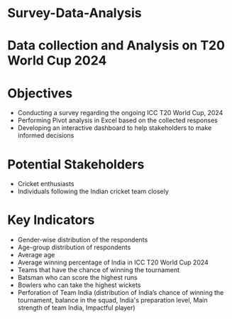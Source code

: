 # Survey-Data-Analysis
<h1>Data collection and Analysis on T20 World Cup 2024</h1>
<h1>Objectives</h1>
    <ul>
        <li>Conducting a survey regarding the ongoing ICC T20 World Cup, 2024</li>
        <li>Performing Pivot analysis in Excel based on the collected responses</li>
        <li>Developing an interactive dashboard to help stakeholders to make informed decisions</li>
    </ul>
<h1>Potential Stakeholders</h1>
    <ul>
        <li>Cricket enthusiasts</li>
        <li>Individuals following the Indian cricket team closely</li>
    </ul>
<h1>Key Indicators</h1>
    <ul>
        <li>Gender-wise distribution of the respondents</li>
        <li>Age-group distribution of respondents</li>
        <li>Average age</li>
        <li>Average winning percentage of India in ICC T20 World Cup 2024</li>
        <li>Teams that have the chance of winning the tournament</li>
        <li>Batsman who can score the highest runs</li>
        <li>Bowlers who can take the highest wickets</li>
        <li>Perforation of Team India (distribution of India’s chance of winning the tournament, balance in the squad, India's preparation level, Main strength of team India, Impactful player)</li>
    </ul>
